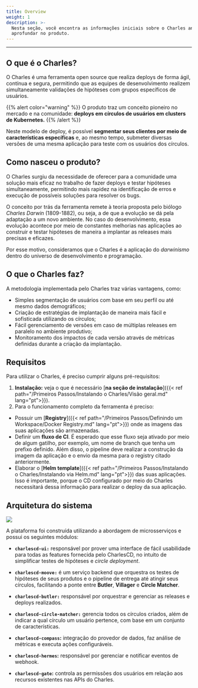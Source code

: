 ```yaml
---
title: Overview
weight: 1
description: >-
  Nesta seção, você encontra as informações iniciais sobre o Charles antes de se
  aprofundar no produto.
---
```


---

## **O que é o Charles?**

O Charles é uma ferramenta open source que realiza deploys de forma ágil, contínua e segura, permitindo que as equipes de desenvolvimento realizem simultaneamente validações de hipóteses com grupos específicos de usuários. 

{{% alert color="warning" %}}
O produto traz um conceito pioneiro no mercado e na comunidade: **deploys em círculos de usuários em clusters de Kubernetes.** 
{{% /alert %}}

Neste modelo de deploy, é possível **segmentar seus clientes por meio de características específicas** e, ao mesmo tempo, submeter diversas versões de uma mesma aplicação para teste com os usuários dos círculos. 

## **Como nasceu o produto?**

O Charles surgiu da necessidade de oferecer para a comunidade uma solução mais eficaz no trabalho de fazer deploys e testar hipóteses simultaneamente, permitindo mais rapidez na identificação de erros e execução de possíveis soluções para resolver os bugs. 

O conceito por trás da ferramenta remete à teoria proposta pelo biólogo _Charles Darwin_ \(1809-1882\), ou seja, a de que a evolução se dá pela adaptação a um novo ambiente. No caso do desenvolvimento, essa evolução acontece por meio de constantes melhorias nas aplicações ao construir e testar hipóteses de maneira a implantar as releases mais precisas e eficazes. 

Por esse motivo, consideramos que o Charles é a aplicação do _darwinismo_ dentro do universo de desenvolvimento e programação.

## **O que o Charles faz?**

A metodologia implementada pelo Charles traz várias vantagens, como:

* Simples segmentação de usuários com base em seu perfil ou até mesmo dados demográficos;
* Criação de estratégias de implantação de maneira mais fácil e sofisticada utilizando os círculos;
* Fácil gerenciamento de versões em caso de múltiplas releases em paralelo no ambiente produtivo;
* Monitoramento dos impactos de cada versão através de métricas definidas durante a criação da implantação.

## **Requisitos**

Para utilizar o Charles, é preciso cumprir alguns pré-requisitos:

1. **Instalação:** veja o que é necessário [**na seção de instalação**]({{< ref path="/Primeiros Passos/Instalando o Charles/Visão geral.md" lang="pt">}}).
2. Para o funcionamento completo da ferramenta é preciso:

* Possuir um [**Registry**]({{< ref path="/Primeiros Passos/Definindo um Workspace/Docker Registry.md" lang="pt">}}) onde as imagens das suas aplicações são armazenadas.
* Definir um **fluxo de CI**. É esperado que esse fluxo seja ativado por meio de algum gatilho, por exemplo, um nome de branch que tenha um prefixo definido. Além disso, o pipeline deve realizar a construção da imagem da aplicação e o envio da mesma para o registry citado anteriormente.
* Elaborar o [**Helm template**]({{< ref path="/Primeiros Passos/Instalando o Charles/Instalando via Helm.md" lang="pt">}}) das suas aplicações. Isso é importante, porque o CD configurado por meio do Charles necessitará dessa informação para realizar o deploy da sua aplicação.

## **Arquitetura do sistema**

![](/shared/arquitetura-charlesc.d%20%281%29.jpg)

A plataforma foi construída utilizando a abordagem de microsserviços e possui os seguintes módulos:

* **`charlescd-ui:`** responsável por prover uma interface de fácil usabilidade para todas as features fornecida pelo CharlesCD, no intuito de simplificar testes de hipóteses e _circle deployment_.

* **`charlescd-moove:`** é um serviço backend que orquestra os testes de hipóteses de seus produtos e o pipeline de entrega até atingir seus círculos, facilitando a ponte entre **Butler**, **Villager** e **Circle Matcher**.  
* **`charlescd-butler:`** responsável por orquestrar e gerenciar as releases e deploys realizados. 
* **`charlescd-circle-matcher:`** gerencia todos os círculos criados, além de indicar a qual círculo um usuário pertence, com base em um conjunto de características. 
* **`charlescd-compass`:** integração do provedor de dados, faz análise de métricas e executa ações configuráveis. 
* **`charlescd-hermes`:** responsável por gerenciar e notificar eventos de webhook. 
* **`charlescd-gate`:** controla as permissões dos usuários em relação aos recursos existentes nas APIs do Charles.
